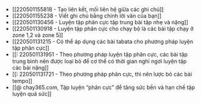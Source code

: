 - [[220501155818 - Tạo liên kết, mối liên hệ giữa các ghi chú]]
- [[220501155238 - Viết ghi chú bằng chính lời văn của bạn]]
- [[220501130456 - Luyện tập phân cực tập trung bài tập nhẹ và nặng]]
- [[220501130918 - Luyện tập phân cực cho chạy bộ là các bài tập chạy ở zone 1,2 và zone 5]]
- [[220501131215 - Có thể áp dụng các bài tabata cho phương pháp luyện tập phân cực]]
- [[❕ 220501131951 - Theo phương pháp luyện tập phân cực, các bài tập trung bình nên được loại bỏ để cơ thể có thời gian nghỉ ngơi luyện tập các bài nặng]]
- [[❕ 220501131721 - Theo phương pháp phân cực, thì nên lược bỏ các bài tempo]]
- [[@ chay365.com, Tập luyện “phân cực” để tăng sức bền và hạn chế tập luyện quá sức]]

